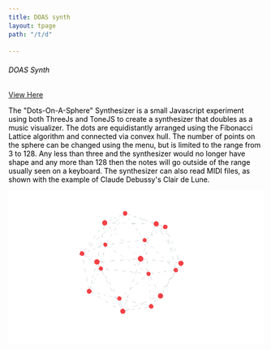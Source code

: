 ```yaml
---
title: DOAS synth
layout: tpage
path: "/t/d"

---
```

###### <span style="color:black">DOAS Synth</span>

[View Here](https://chrlee.github.io/DOAS/)

<span style="color:black">The "Dots-On-A-Sphere" Synthesizer is a small Javascript experiment using both ThreeJs and ToneJS to create a synthesizer that doubles as a music visualizer. The dots are equidistantly arranged using the Fibonacci Lattice algorithm and connected via convex hull. The number of points on the sphere can be changed using the menu, but is limited to the range from 3 to 128. Any less than three and the synthesizer would no longer have shape and any more than 128 then the notes will go outside of the range usually seen on a keyboard. The synthesizer can also read MIDI files, as shown with the example of Claude Debussy's Clair de Lune.</span>

[![Screenshot of DOAS synth](./doasscreenshot.png)](https://chrlee.github.io/DOAS/)